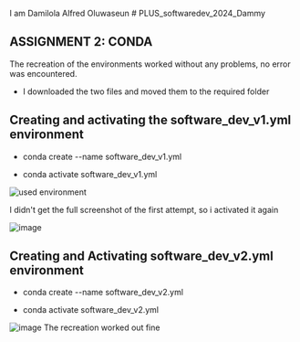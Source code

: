I am Damilola Alfred Oluwaseun # PLUS_softwaredev_2024_Dammy
>
## ASSIGNMENT 2: CONDA
The recreation of the environments worked without any problems, no error was encountered. 
>
* I downloaded the two files and moved them to the required folder
>
## Creating and activating the software_dev_v1.yml environment
>
- conda create --name software_dev_v1.yml
>
- conda activate software_dev_v1.yml
>
![used environment](https://github.com/Dammy0186/PLUS_softwaredev_2024_Dammy/assets/162981487/8640d61d-21e5-4955-8389-f646785ad4dd)
>
I didn't get the full screenshot of the first attempt, so i activated it again
>
![image](https://github.com/Dammy0186/PLUS_softwaredev_2024_Dammy/assets/162981487/e9fae9c3-829d-4beb-a0bc-30d24c1e8902)

## Creating and Activating software_dev_v2.yml environment
>
* conda create --name software_dev_v2.yml
>
* conda activate software_dev_v2.yml
>
![image](https://github.com/Dammy0186/PLUS_softwaredev_2024_Dammy/assets/162981487/5b6a359f-cbd7-4f9d-8607-28bd178d95cb)
The recreation worked out fine
